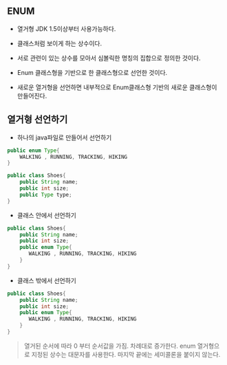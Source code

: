 ## ENUM

- 열거형 JDK 1.5이상부터 사용가능하다.

- 클래스처럼 보이게 하는 상수이다.
- 서로 관련이 있는 상수를 모아서 심볼릭한 명칭의 집합으로 정의한 것이다.
- Enum 클래스형을 기반으로 한 클래스형으로 선언한 것이다.
- 새로운 열거형을 선언하면 내부적으로 Enum클래스형 기반의 새로운 클래스형이 만들어진다.


## 열거형 선언하기

- 하나의 java파일로 만들어서 선언하기
```java
public enum Type{
    WALKING , RUNNING, TRACKING, HIKING
}
```
```java
public class Shoes{
    public String name;
    public int size;
    public Type type;
}
```
- 클래스 안에서 선언하기
```java
public class Shoes{
    public String name;
    public int size;
    public enum Type{
       WALKING , RUNNING, TRACKING, HIKING
    }
}
```
- 클래스 밖에서 선언하기
```java
public class Shoes{
    public String name;
    public int size;
    public enum Type{
       WALKING , RUNNING, TRACKING, HIKING
    }
}
```
> 열거된 순서에 따라 0 부터 순서값을 가짐. 차례대로 증가한다.
> enum 열거형으로 지정된 상수는 대문자를 사용한다.
> 마지막 끝에는 세미콜론을 붙이지 않는다.

